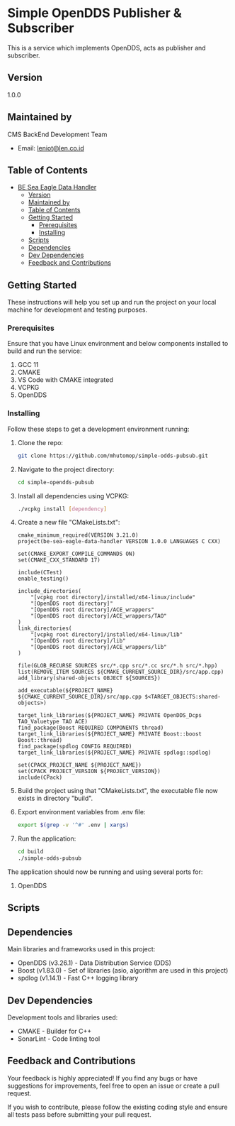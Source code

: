 # Simple OpenDDS Publisher & Subscriber

This is a service which implements OpenDDS, acts as publisher and subscriber.

## Version

1.0.0

## Maintained by

CMS BackEnd Development Team
- Email: [leniot@len.co.id](mailto:leniot@len.co.id)

## Table of Contents

- [BE Sea Eagle Data Handler](#be-sea-eagle-data-handler)
    - [Version](#version)
    - [Maintained by](#maintained-by)
    - [Table of Contents](#table-of-contents)
    - [Getting Started](#getting-started)
        - [Prerequisites](#prerequisites)
        - [Installing](#installing)
    - [Scripts](#scripts)
    - [Dependencies](#dependencies)
    - [Dev Dependencies](#dev-dependencies)
    - [Feedback and Contributions](#feedback-and-contributions)

## Getting Started

These instructions will help you set up and run the project on your local machine for development and testing purposes.

### Prerequisites

Ensure that you have Linux environment and below components installed to build and run the service:
1. GCC 11
2. CMAKE
3. VS Code with CMAKE integrated
4. VCPKG
5. OpenDDS

### Installing

Follow these steps to get a development environment running:

1. Clone the repo:

    ```bash
    git clone https://github.com/mhutomop/simple-odds-pubsub.git
    ```

2. Navigate to the project directory:

    ```bash
    cd simple-opendds-pubsub
    ```

3. Install all dependencies using VCPKG:

    ```bash
    ./vcpkg install [dependency]
    ```

4. Create a new file "CMakeLists.txt":

    ```text
    cmake_minimum_required(VERSION 3.21.0)
    project(be-sea-eagle-data-handler VERSION 1.0.0 LANGUAGES C CXX)

    set(CMAKE_EXPORT_COMPILE_COMMANDS ON)
    set(CMAKE_CXX_STANDARD 17)

    include(CTest)
    enable_testing()

    include_directories(
        "[vcpkg root directory]/installed/x64-linux/include"
        "[OpenDDS root directory]"
        "[OpenDDS root directory]/ACE_wrappers"
        "[OpenDDS root directory]/ACE_wrappers/TAO"
    )
    link_directories(
        "[vcpkg root directory]/installed/x64-linux/lib"
        "[OpenDDS root directory]/lib"
        "[OpenDDS root directory]/ACE_wrappers/lib"
    )

    file(GLOB_RECURSE SOURCES src/*.cpp src/*.cc src/*.h src/*.hpp)
    list(REMOVE_ITEM SOURCES ${CMAKE_CURRENT_SOURCE_DIR}/src/app.cpp)
    add_library(shared-objects OBJECT ${SOURCES})

    add_executable(${PROJECT_NAME} ${CMAKE_CURRENT_SOURCE_DIR}/src/app.cpp $<TARGET_OBJECTS:shared-objects>)

    target_link_libraries(${PROJECT_NAME} PRIVATE OpenDDS_Dcps TAO_Valuetype TAO ACE)
    find_package(Boost REQUIRED COMPONENTS thread)
    target_link_libraries(${PROJECT_NAME} PRIVATE Boost::boost Boost::thread)
    find_package(spdlog CONFIG REQUIRED)
    target_link_libraries(${PROJECT_NAME} PRIVATE spdlog::spdlog)

    set(CPACK_PROJECT_NAME ${PROJECT_NAME})
    set(CPACK_PROJECT_VERSION ${PROJECT_VERSION})
    include(CPack)
    ```

5. Build the project using that "CMakeLists.txt", the executable file now exists in directory "build".

6. Export environment variables from .env file:

    ```bash
    export $(grep -v '^#' .env | xargs)
    ```

7. Run the application:

    ```bash
    cd build
    ./simple-odds-pubsub
    ```

The application should now be running and using several ports for:
1. OpenDDS

## Scripts


## Dependencies

Main libraries and frameworks used in this project:

- OpenDDS (v3.26.1) - Data Distribution Service (DDS)
- Boost (v1.83.0) - Set of libraries (asio, algorithm are used in this project)
- spdlog (v1.14.1) - Fast C++ logging library

## Dev Dependencies

Development tools and libraries used:

- CMAKE - Builder for C++
- SonarLint - Code linting tool

## Feedback and Contributions

Your feedback is highly appreciated! If you find any bugs or have suggestions for improvements, feel free to open an issue or create a pull request.

If you wish to contribute, please follow the existing coding style and ensure all tests pass before submitting your pull request.
